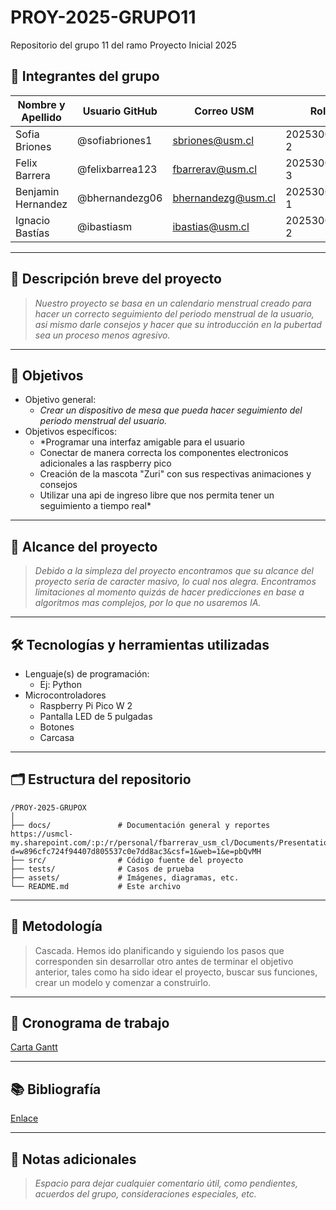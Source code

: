 # PROY-2025-GRUPO11
Repositorio del grupo 11 del ramo Proyecto Inicial 2025

## 👥 Integrantes del grupo

| Nombre y Apellido | Usuario GitHub | Correo USM               | Rol          |
| ----------------- | -------------- | ------------------------ | ------------ |
| Sofia Briones | @sofiabriones1      | sbriones@usm.cl | 202530019-2 |
| Felix Barrera | @felixbarrea123      | fbarrerav@usm.cl | 202530044-3 |
| Benjamin Hernandez | @bhernandezg06      | bhernandezg@usm.cl | 202530045-1 |
| Ignacio Bastías | @ibastiasm      | ibastias@usm.cl | 202530005-2 |

---

## 📝 Descripción breve del proyecto

> *Nuestro proyecto se basa en un calendario menstrual creado para hacer un correcto seguimiento del periodo menstrual de la usuario, asi mismo darle consejos y hacer que su introducción en la pubertad sea un proceso menos agresivo.*

---

## 🎯 Objetivos

- Objetivo general:
  - *Crear un dispositivo de mesa que pueda hacer seguimiento del periodo menstrual del usuario.*
- Objetivos específicos:
  - *Programar una interfaz amigable para el usuario
  - Conectar de manera correcta los componentes electronicos adicionales a las raspberry pico
  - Creación de la mascota "Zuri" con sus respectivas animaciones y consejos
  - Utilizar una api de ingreso libre que nos permita tener un seguimiento a tiempo real*

---

## 🧩 Alcance del proyecto

> *Debido a la simpleza del proyecto encontramos que su alcance del proyecto sería de caracter masivo, lo cual nos alegra. Encontramos limitaciones al momento quizás de hacer predicciones en base a algoritmos mas complejos, por lo que no usaremos IA.*

---

## 🛠️ Tecnologías y herramientas utilizadas

- Lenguaje(s) de programación:
  - Ej: Python
- Microcontroladores
  - Raspberry Pi Pico W 2
  - Pantalla LED de 5 pulgadas
  - Botones
  - Carcasa

---

## 🗂️ Estructura del repositorio

```
/PROY-2025-GRUPOX
│
├── docs/               # Documentación general y reportes https://usmcl-my.sharepoint.com/:p:/r/personal/fbarrerav_usm_cl/Documents/Presentation.pptx?d=w896cfc724f94407d805537c0e7dd8ac3&csf=1&web=1&e=pbQvMH
├── src/                # Código fuente del proyecto
├── tests/              # Casos de prueba
├── assets/             # Imágenes, diagramas, etc.
└── README.md           # Este archivo
```

---

## 🧪 Metodología

> Cascada. Hemos ido planificando y siguiendo los pasos que corresponden sin desarrollar otro antes de terminar el objetivo anterior, tales como ha sido idear el proyecto, buscar sus funciones, crear un modelo y comenzar a construirlo.

---

## 📅 Cronograma de trabajo


[Carta Gantt](https://google.com)

---

## 📚 Bibliografía

[Enlace](https://google.com)

---

## 📌 Notas adicionales

> *Espacio para dejar cualquier comentario útil, como pendientes, acuerdos del grupo, consideraciones especiales, etc.*
